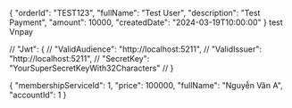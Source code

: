    {
     "orderId": "TEST123",
     "fullName": "Test User",
     "description": "Test Payment",
     "amount": 10000,
     "createdDate": "2024-03-19T10:00:00"
   }
test Vnpay

  // "Jwt": {
  //   "ValidAudience": "http://localhost:5211",
  //   "ValidIssuer": "http://localhost:5211",
  //   "SecretKey": "YourSuperSecretKeyWith32Characters"
  // }

{
  "membershipServiceId": 1,
  "price": 100000,
  "fullName": "Nguyễn Văn A",
  "accountId": 1
}